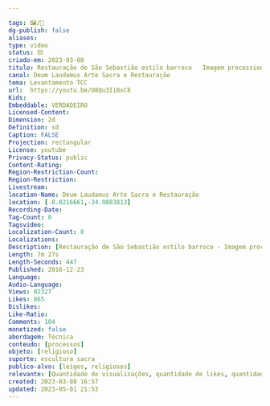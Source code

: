 ```yaml
---

tags: 🖼️/🎥️
dg-publish: false
aliases: 
type: video
status: 🟨️ 
criado-em: 2023-03-08
titulo: Restauração de São Sebastião estilo barroco   Imagem processional da Capela do mesmo titulo, territó
canal: Deum Laudamus Arte Sacra e Restauração
tema: Levantamento TCC 
url:  https://youtu.be/O8Qu3Ii8xC8
Kids: 
Embeddable: VERDADEIRO
Licensed-Content: 
Dimension: 2d
Definition: sd
Caption: FALSE
Projection: rectangular
License: youtube
Privacy-Status: public
Content-Rating: 
Region-Restriction-Count: 
Region-Restriction: 
Livestream: 
location-Name: Deum Laudamus Arte Sacra e Restauração
location: [-8.0216661,-34.9883813]
Recording-Date: 
Tag-Count: 0
Tagsvideo: 
Localization-Count: 0
Localizations: 
Description: [Restauração de São Sebastião estilo barroco - Imagem processional da Capela do mesmo titulo, território da Paróquia Nossa Senhora da Ajuda<br>Se inscreva em nosso canal!<br> Curta Nossa Pagina facebook.com/ArteSacraeRestaucaoDeumLaudamus <br>Visitem também nosso Site phelipemelo15.wix.com/deumlaud... e nosso Blog felipemelo15.blogspot.com.br]
Length: 7m 27s
Length-Seconds: 447
Published: 2016-12-23
Language: 
Audio-Language: 
Views: 82327
Likes: 865
Dislikes: 
Like-Ratio: 
Comments: 104
monetized: false
abordagem: Técnica
conteudo: [processos]
objeto: [religioso]
suporte: escultura sacra
publico-alvo: [leigos, religiosos]
relevante: [Quantidade de visualizações, quantidade de likes, quantidade de comentários]
created: 2023-03-08 16:57
updated: 2023-05-01 21:53
---
```

